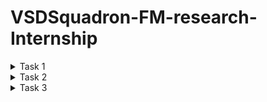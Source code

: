 # VSDSquadron-FM-research-Internship

<details>
<summary>Task 1 </summary>
# VSDFPGA Task 1 - VSDSquadron FPGA Mini: Verilog and PCF Task 

# 1. Understanding the Verilog Code

## Verilog Code and its functions:
The Verilog code it  has a blinking blue led. It’s main features are:  
**Clock Division:** A clock divider is implemented to reduce the input clock frequency to a lower frequency suitable for driving the LED.  
**Blinking Mechanism:** the clock makes an input signal  

### Key Signals:
**Clock (clk):** The clock signal oF the FPGA.  
**Reset (reset):** resets the clock divider for it to stop blinking  
**LED Output (led_blue):** Output Signal of the blue led  

# 2. PCF FILE:
The PCF file (VSDSquadronFM.pcf) means the pins and the mapping of the Verilog design. mappings are:  
**clk:** Connected to clock input pin.  
**reset:** Connected to a GPIO pin.  
**led_blue:** Connected to the pin where it makes the blue LED glow.  

### Sample PCF File Content:
set_io clk 21       (this is the clock input pin)  
set_io reset 35     (this is the reset input pin)  
set_io led_blue 25  (this is the blue LED output pin)  

### Observations:
Pin numbers correspond to specific physical locations on the FPGA Mini board.  
Proper mapping ensures the FPGA design interacts correctly with external components.  

# 3. Integration Steps and Observations While Working with the FPGA Mini Board
## Integration Steps
### 1.	Setup:
Install Yosys to upload the code into the Verilog  
Used nextpnr-ice40 for place-and-route.  
Timing analysis for ice-time.  
Converts bitstream through icepack and programme it using the FPGA with the iceprog.  

### 2.	Verilog Code Compilation and Build:
Ran the build target in the Makefile to synthesize the Verilog code and generate the necessary files (JSON, ASC, BIN).  

### 3.	Programming the FPGA:
Uploaded the binary bitstream file (top.bin) to the FPGA Mini board using iceprog.  

### 4.	Testing the Design:
Verified that the blue LED blinked at the expected frequency  

# Outcome
The clock divider's parameters required fine-tuning to achieve the desired LED blinking rate.  
Correctly matching the PCF file to the FPGA board layout was critical to ensuring proper functionality.  
The reset signal was tested successfully, halting and resuming the blinking as expected.  


## Step 1: Open Xubuntu:
![1](https://github.com/user-attachments/assets/27cf8fc3-be4d-479c-ad1a-8dfe8508bb10)

## Step 2: Open terminal and open VSDSquadron_FM: 
![2](https://github.com/user-attachments/assets/c21363c5-f374-47f9-b071-6d8949accb05)

## Step 3: Then open blink led in VSDSQUADRON_FM: 
![3](https://github.com/user-attachments/assets/fae4b7e4-3d5b-4c29-a122-1633afe1186c)

## Step 4: Now we need to let the power reach the board: 
![4](https://github.com/user-attachments/assets/5e59f8b8-2f8b-4262-9cb7-833274dba7f4)

## Step 5: Then use the command lsusb to check if the code can reach the board: 
![5](https://github.com/user-attachments/assets/e1a36a33-1410-4cec-80c3-23d5f631c776)

## Step 6: Then clean all the extra builds using make clean: 
![6](https://github.com/user-attachments/assets/68059760-7f32-4a5c-848a-c4a2457c4d55)

## Step 7: Then use the command make build: 
![7](https://github.com/user-attachments/assets/81624409-6cbc-4088-b8ef-855a1beb3348)

## Step 8: Finally use the command sudo make flash then enter sudo password: 
![8](https://github.com/user-attachments/assets/52f68700-b628-49fb-bc87-02247eb28aad)


# 4. Challenges Faced and Solutions Implemented
## Challenges
### 1.	USB option:
The USB option to select.  
**Solution:** Checking in device Manager of windows.  
### 2.	Wrong version:
Testing with the old version.  
**Solution:** creating a new version.  
### 3.	Serial Communication:
Difficulty in establishing UART communication for debugging.  
**Solution:** Configured picocom with the correct baud rate and port settings specified in the Makefile.  

## Working Verilog Code:
Working of the LED blinking along with clock division and reset.  
2.	Pin limitation File (VSDSquadronFM.pcf):  
Provides us with the exact pin mappings for the FPGA Mini board.  
3.	Makefile:  
Automates the ‘make clean’ and ‘make build’
  
  
  
  
  
 
  
  
</details>


<details>

<summary>Task 2 </summary>

# Task List for Understanding and Implementing the Verilog Code on the VSDSquadron FPGA Mini Board

**Objective:** To understand and document the provided Verilog code, create the necessary PCF file, and integrate the design with the VSDSquadron FPGA Mini board.

## Introduction
The Universal Asynchronous Receiver-Transmitter (UART) loopback mechanism is an essential testing feature, enabling developers to verify data transmission and reception functionality within an FPGA-based system. This project involves designing, implementing, and testing a UART loopback system using Verilog, synthesizing it onto the VSDSquadron FPGA Mini, and verifying its functionality.  

## Code
**Repository Access:**
The uart_loopback project was downloaded from the VSDSquadron_FM repository.  
The Verilog files were cloned locally for analysis.  
### Key Modules:
**o	UART Transmitter (TX) and Receiver (RX):**  
The uart_trx.v file contains the implementation of both the UART transmitter and receiver functionalities. This module manages the data transmission and reception processes.  
**o	Top-Level Module:**
The top.v file serves as the top-level module, integrating the UART transceiver and establishing the loopback connection.  

•	Create a folder called uart_loopback then fill it with the makefile pcf file top.v and the uart_trx file:  
![image](https://github.com/user-attachments/assets/754e52b5-ca57-43a1-88b5-999cea567003)


## Block Diagram and Circuit Diagram
 
![image](https://github.com/user-attachments/assets/d6ddcf70-c489-488b-b58d-18fc90c117f1)


![image](https://github.com/user-attachments/assets/da454bb3-a3ed-44ee-bd5a-467f21a7f153)

 

## Hardware Implementation
### Hardware Setup:  
o	The VSDSquadron FPGA Mini was securely connected to a PC via a USB-UART converter.  

### Code Synthesis and Upload:  
o	The Verilog code was synthesized and  was uploaded to the FPGA

### Process:
•	Open terminal then enter the following code  
 ![image](https://github.com/user-attachments/assets/09a6e302-a5e5-487d-92bc-531789cbb17f)  

•	Then type lsusb then make build  
 ![image](https://github.com/user-attachments/assets/418f519e-e90e-47bf-86a9-f8e4520fcaef)  

•	Then type sudo make flash  
 ![image](https://github.com/user-attachments/assets/eb808561-da58-4a47-bf07-d182ba6437c9)  


## Testing and Verification
### Serial Terminal Configuration:  
Open docklight on windows then go to tools then project settings then type the required COM then fill in the baud rate:  
 ![image](https://github.com/user-attachments/assets/f71777b1-2c58-4c94-9659-e51f9e9061fe)  

Double click the box under name then fill in the following info:  
 ![image](https://github.com/user-attachments/assets/4dde2ff9-684a-4824-a942-87d13334b264)  


## Testing Process:  
o	Data was transmitted from the PC to the FPGA.  
o	Successful loopback was confirmed when the same data was received back on the serial terminal.  

Then click on apply and okay then click on the arrow next to the box:  
 ![image](https://github.com/user-attachments/assets/9e04e4e9-4244-48e6-afc4-120ebcfee559)  



## Results
The UART loopback mechanism was successfully implemented and tested. The system consistently returned transmitted data without errors, validating the functionality of the TX and RX modules.  

## Conclusion  
This project demonstrated the successful implementation of a UART loopback system, achieving its objective of verifying UART functionality through hardware testing and documentation. The outcomes provide a reliable framework for further UART-based developments on the VSDSquadron FPGA Mini.  


</details>




<details>

<summary>Task 3 </summary>

# Task 3: Develop a UART transmitter module capable of sending serial data from the FPGA to an external device.

## Introduction:   
The Universal Asynchronous Receiver-Transmitter (UART) transmitter module is essential for serial communication, allowing FPGA-based systems to send data to external devices. This project involves designing, implementing, and testing a UART transmitter using Verilog, synthesizing it onto the VSDSquadron FPGA Mini, and verifying its functionality.  

## Study the Existing Code
### Repository Access:
o	The uart_tx project was accessed from the VSDSquadron_FM repository.

### Code Analysis:
o	Key modules, including the TX (transmitter), were identified.
o	The baud rate generator and clock divider were analyzed.
o	The sequential process of loading and shifting data was studied.

## Design Documentation
### Block Diagram:
o	A high-level block diagram was created to illustrate the UART transmission process, highlighting:  
	Data input.  
	Baud rate generator.  
	TX shift register.  
	Transmission to the external device.  
![image](https://github.com/user-attachments/assets/8248c442-5f2d-49f4-9934-8d0e106d3644)

### Circuit Diagram:
o	A detailed circuit diagram was developed, showing:  
	Connections between the FPGA TX pin and the receiving device.  
	Peripheral connections such as power and ground.  
![image](https://github.com/user-attachments/assets/192434e7-214e-4e52-854f-e02c9301b3d9)

## Hardware Implementation
### Hardware Setup:
o	The VSDSquadron FPGA Mini was connected to a PC via a USB-UART converter.
o	Connections were verified against the circuit diagram.
### Code Synthesis and Upload:
o	The following steps were followed:
1.	Open the uart_transmission file in the terminal.
2.	Connect the board and verify it through lsusb.
3.	Run the commands make build and sudo make flash to build and upload the Verilog code to the FPGA.

## Testing and Verification
### Serial Terminal Configuration:
o	You can download PuTTY from the URL- https://www.chiark.greenend.org.uk/~sgtatham/putty/latest.html 
o	A serial terminal (e.g., PuTTY) was configured with:
	Baud rate matching the Verilog UART setup.
	Correct data bits, stop bits, and parity settings.
o	The correct port was selected for communication.
### Testing Process:
o	Data was transmitted from the FPGA.
o	Successful transmission was confirmed by observing the expected output in the serial terminal.

First create a file known as uart_transmission:  
 ![image](https://github.com/user-attachments/assets/41fb3ed5-9ce5-4985-8014-bb47e6a9082e)  

Open the file in terminal:  
![image](https://github.com/user-attachments/assets/c3b2716a-fdc8-44eb-921f-631a773e85eb)  

 
Then connect the board and verify it through lsusb:  
 ![image](https://github.com/user-attachments/assets/e6b315dc-e2d7-4905-9b42-009d5cc6a753)  

Then use the commands make build and sudo make flash   
![image](https://github.com/user-attachments/assets/57f2857a-f5d5-464e-bfdf-f0fb7259b557)  

 
Then download putty in windows and follow the following instructions(you can change the port to your recuired port):  
![image](https://github.com/user-attachments/assets/d0de6e1d-45ba-4562-a9cf-d4fe92459893)  

 
If you have followed all these instructions correctly then you will see this:  
![image](https://github.com/user-attachments/assets/dc568e9a-e153-4668-9047-d51fd9619919)  



## Results
The UART transmitter module was successfully implemented and tested. The system consistently transmitted data without errors, verifying the proper functionality of the TX module.



</details>
